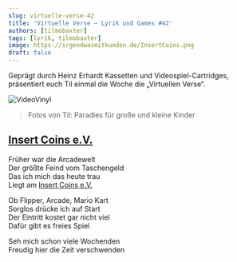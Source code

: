 ```yaml
---
slug: virtuelle-verse-42
title: 'Virtuelle Verse – Lyrik und Games #42'
authors: [tilmobaxter]
tags: [lyrik, tilmobaxter]
image: https://irgendwasmitkunden.de/InsertCoins.png
draft: false
---
```


Geprägt durch Heinz Erhardt Kassetten und Videospiel-Cartridges, präsentiert euch Til einmal die Woche die „Virtuellen Verse“.
<!--truncate-->

![VideoVinyl](https://irgendwasmitkunden.de/InsertCoins.png)
> Fotos von Til: Paradies für große und kleine Kinder

## [Insert Coins e.V.](https://www.insert-coins.com/)

Früher war die Arcadewelt  
Der größte Feind vom Taschengeld  
Das ich mich das heute trau  
Liegt am [Insert Coins e.V.](https://www.insert-coins.com/) 

Ob Flipper, Arcade, Mario Kart  
Sorglos drücke ich auf Start  
Der Eintritt kostet gar nicht viel  
Dafür gibt es freies Spiel 

Seh mich schon viele Wochenden  
Freudig hier die Zeit verschwenden  

